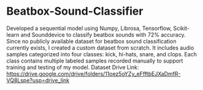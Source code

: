 # Beatbox-Sound-Classifier
Developed a sequential model using Numpy, Librosa, Tensorflow, Scikit-learn and Sounddevice to classify beatbox sounds with 72% accuracy.
Since no publicly available dataset for beatbox sound classification currently exists, I created a custom dataset from scratch. It includes audio samples categorized into four classes: kick, hi-hats, snare, and clops. Each class contains multiple labeled samples recorded manually to support training and testing of my model.
Dataset Drive Link: https://drive.google.com/drive/folders/11oez5oYZy_eFfftbEJXaDmfR-VQ8Lspe?usp=drive_link
